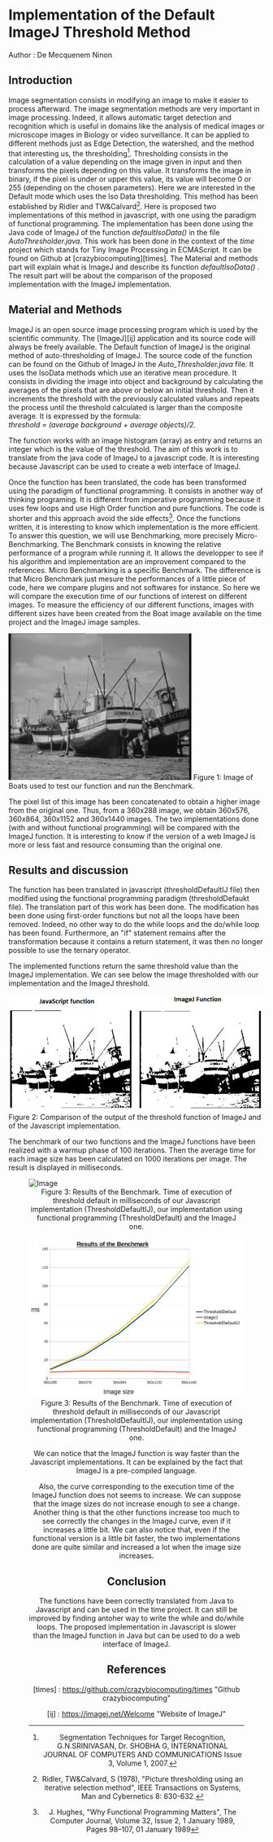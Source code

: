 # Implementation of the Default ImageJ Threshold Method

Author : De Mecquenem Ninon

## Introduction

Image segmentation consists in modifying an image to make it easier to process afterward. The image segmentation methods are very important in image processing. Indeed, it allows automatic target detection and recognition which is useful in domains like the analysis of medical images or microscope images in Biology or video surveillance. It can be applied to different methods just as Edge Detection, the watershed, and the method that interesting us, the thresholding[^SEG2007].
Thresholding consists in the calculation of a value depending on the image given in input and then transforms the pixels depending on this value. It transforms the image in binary, if the pixel is under or upper this value, its value will become 0 or 255 (depending on the chosen parameters).
Here we are interested in the Default mode which uses the Iso Data thresholding. This method has been established by Ridler and TW&Calvard[^RID1978].
Here is proposed two implementations of this method in javascript, with one using the paradigm of functional programming. The implementation has been done using the Java code of ImageJ of the function *defaultIsoData()* in the file *AutoThresholder.java*.
This work has been done in the context of the *time* project which stands for Tiny Image Processing in ECMAScript. It can be found on Github at [crazybiocomputing][times].
The Material and methods part will explain what is ImageJ and describe its function *defaultIsoData()* . The result part will be about the comparison of the proposed implementation with the ImageJ implementation.


## Material and Methods

ImageJ is an open source image processing program which is used by the scientific community. The [ImageJ][ij] application and its source code will always be freely available.
The Default function of ImageJ is the original method of auto-thresholding of ImageJ. The source code of the function can be found on the Github of ImageJ in the *Auto_Thresholder.java* file. It uses the IsoData methods which use an iterative mean procedure.
It consists in dividing the image into object and background by calculating the averages of the pixels that are above or below an initial threshold. Then it increments the threshold with the previously calculated values and repeats the process until the threshold calculated is larger than the composite average.
It is expressed by the formula:  
*threshold = (average background + average objects)/2.*

The function works with an image histogram (array) as entry and returns an integer which is the value of the threshold.
The aim of this work is to translate from the java code of ImageJ to a javascript code. It is interesting because Javascript can be used to create a web interface of ImageJ.

Once the function has been translated, the code has been transformed using the paradigm of functional programming. It consists in another way of thinking programing.  It is different from imperative programming because it uses few loops and use High Order function and pure functions.  The code is shorter and this approach avoid the side effects[^JHU1989].
Once the functions written, it is interesting to know which implementation is the more efficient. To answer this question, we will use Benchmarking, more precisely Micro-Benchmarking. The Benchmark consists in knowing the relative performance of a program while running it. It allows the developper to see if his algorithm and implementation are an improvement compared to the references. Micro Benchmarking is a specific Benchmark. The difference is that Micro Benchmark just mesure the performances of a little piece of code, here we compare plugins and not softwares for instance.  So here we will compare the execution time of our functions of interest on different images.
To measure the efficiency of our different functions, images with different sizes have been created from the Boat image available on the time project and the ImageJ image samples.

![Image1](https://github.com/rmy17/bioinf-struct/blob/master/projectThreshold/images/Boats.png "Boats")
Figure 1: Image of Boats used to test our function and run the Benchmark.


The pixel list of this image has been concatenated to obtain a higher image from the original one.  Thus, from a 360x288 image, we obtain 360x576, 360x864, 360x1152 and 360x1440 images.
 The two implementations done (with and without functional programming) will be compared with the ImageJ function. It is interesting to know if the version of a web ImageJ is more or less fast and resource consuming than the original one.

## Results and discussion
The function has been translated in javascript (thresholdDefaultIJ file) then modified using the functional programming paradigm (thresholdDefaukt file). The translation part of this work has been done. The modification has been done using first-order functions but not all the loops have been removed. Indeed, no other way to do the while loops and the do/while loop has been found. Furthermore, an "if" statement remains after the transformation because it contains a return statement, it was then no longer possible to use the ternary operator.

The implemented functions return the same threshold value than the ImageJ implementation. We can see below the image thresholded with our implementation and the ImageJ threshold.

![Image2](https://github.com/rmy17/bioinf-struct/blob/master/projectThreshold/images/ComparisonImageJFunctionDefaultThreshold.png "Comparison ImageJ Function Default Threshold")
Figure 2: Comparison of the output of the threshold function of ImageJ and of the Javascript implementation.

The benchmark of our two functions and the ImageJ functions have been realized with a warmup phase of 100 iterations. Then the average time for each image size has been calculated on 1000 iterations per image. The result is displayed in milliseconds.

<figure>
    <img src="(https://github.com/rmy17/bioinf-struct/blob/master/projectThreshold/images/ResultsBenchmarkThresholdDefault.png)" alt="Image" />
    <center><figcaption>Figure 3: Results of the Benchmark. Time of execution of threshold default in milliseconds of our Javascript implementation (ThresholdDefaultIJ), our implementation using functional programming (ThresholdDefault) and the ImageJ one.

![Image3](https://github.com/rmy17/bioinf-struct/blob/master/projectThreshold/images/ResultsBenchmarkThresholdDefault.png "Comparison ImageJ Function Default Threshold")
Figure 3: Results of the Benchmark. Time of execution of threshold default in milliseconds of our Javascript implementation (ThresholdDefaultIJ), our implementation using functional programming (ThresholdDefault) and the ImageJ one.


We can notice that the ImageJ function is way faster than the Javascript implementations. It can be explained by the fact that ImageJ is a pre-compiled language.

Also, the curve corresponding to the execution time of the ImageJ function does not seems to increase. We can suppose that the image sizes do not increase enough to see a change. Another thing is that the other functions increase too much to see correctly the changes in the ImageJ curve, even if it increases a little bit.
We can also notice that, even if the functional version is a little bit faster, the two implementations done are quite similar and increased a lot when the image size increases.

## Conclusion
The functions have been correctly translated from Java to Javascript and can be used in the time project.
It can still be improved by finding antoher way to write the while and do/while loops.
The proposed implementation in Javascript is slower than the ImageJ function in Java but can be used to do a web interface of ImageJ.

## References
[^SEG2007]: Segmentation Techniques for Target Recognition, G.N.SRINIVASAN, Dr. SHOBHA G, INTERNATIONAL JOURNAL OF COMPUTERS AND COMMUNICATIONS Issue 3, Volume 1, 2007.

[^HET2013]: Hetal J. Vala, Prof. Astha Baxi, "A Review on Otsu Image Segmentation Algorithm", International Journal of Advanced Research in Computer Engineering & Technology (IJARCET), Volume 2, Issue 2, February 2013

[^RID1978]: Ridler, TW&Calvard, S (1978), "Picture thresholding using an iterative selection method", IEEE Transactions on Systems, Man and Cybernetics 8: 630-632.

[^JHU1989]:  J. Hughes, "Why Functional Programming Matters", The Computer Journal, Volume 32, Issue 2, 1 January 1989, Pages 98–107,  01 January 1989

[times] : https://github.com/crazybiocomputing/times "Github crazybiocomputing"

[ij] : https://imagej.net/Welcome "Website of ImageJ"
